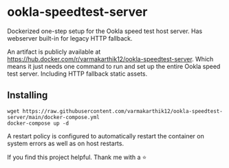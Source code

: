 # ookla-speedtest-server
Dockerized one-step setup for the Ookla speed test host server. Has webserver built-in for legacy HTTP fallback.

An artifact is publicly available at https://hub.docker.com/r/varmakarthik12/ookla-speedtest-server. Which means it just needs one command to run and set up the entire Ookla speed test server. Including  HTTP fallback static assets.

## Installing

```
wget https://raw.githubusercontent.com/varmakarthik12/ookla-speedtest-server/main/docker-compose.yml
docker-compose up -d
```

A restart policy is configured to automatically restart the container on system errors as well as on host restarts.


If you find this project helpful. Thank me with a ⭐️ 
